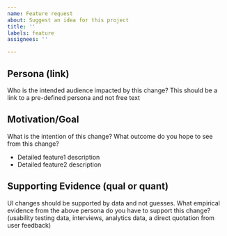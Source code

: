 ```yaml
---
name: Feature request
about: Suggest an idea for this project
title: ''
labels: feature
assignees: ''

---
```


## Persona (link)

Who is the intended audience impacted by this change? This should be a link to a pre-defined persona and not free text

## Motivation/Goal

What is the intention of this change? What outcome do you hope to see from this change?

- Detailed feature1 description
- Detailed feature2 description

## Supporting Evidence (qual or quant)

UI changes should be supported by data and not guesses. What empirical evidence from the above persona do you have to support this change? (usability testing data, interviews, analytics data, a direct quotation from user feedback)
